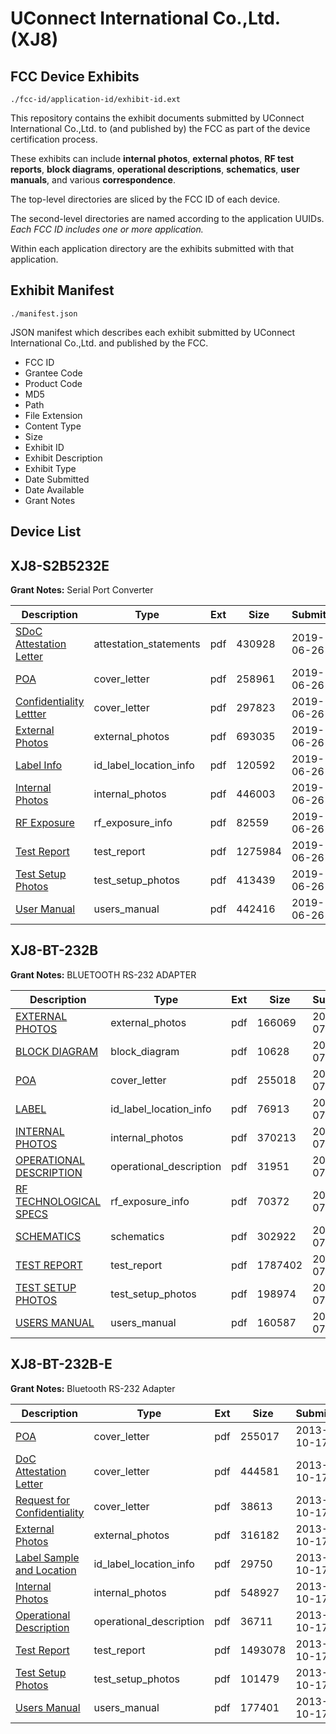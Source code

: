 # UConnect International Co.,Ltd. (XJ8)
## FCC Device Exhibits

```
./fcc-id/application-id/exhibit-id.ext
```

This repository contains the exhibit documents submitted by UConnect International Co.,Ltd. to (and published by) the FCC as part of the device certification process.

These exhibits can include **internal photos**, **external photos**, **RF test reports**, **block diagrams**, **operational descriptions**, **schematics**, **user manuals**, and various **correspondence**.

The top-level directories are sliced by the FCC ID of each device.

The second-level directories are named according to the application UUIDs. *Each FCC ID includes one or more application.*

Within each application directory are the exhibits submitted with that application. 

## Exhibit Manifest

```
./manifest.json
```

JSON manifest which describes each exhibit submitted by UConnect International Co.,Ltd. and published by the FCC.

- FCC ID
- Grantee Code
- Product Code
- MD5
- Path
- File Extension
- Content Type
- Size
- Exhibit ID
- Exhibit Description
- Exhibit Type
- Date Submitted
- Date Available
- Grant Notes

## Device List
## XJ8-S2B5232E
**Grant Notes:** Serial Port Converter

| Description | Type | Ext | Size | Submitted | Available |
| ----------- | ---- | --- | ---- | --------- | --------- |
| [SDoC Attestation Letter](XJ8-S2B5232E/cd91ebbbcfd717fb9d72e69fa9ff21bd/4333289.pdf) | attestation_statements | pdf | 430928 | 2019-06-26 | 2019-06-26 |
| [POA](XJ8-S2B5232E/cd91ebbbcfd717fb9d72e69fa9ff21bd/4333290.pdf) | cover_letter | pdf | 258961 | 2019-06-26 | 2019-06-26 |
| [Confidentiality Lettter](XJ8-S2B5232E/cd91ebbbcfd717fb9d72e69fa9ff21bd/4333291.pdf) | cover_letter | pdf | 297823 | 2019-06-26 | 2019-06-26 |
| [External Photos](XJ8-S2B5232E/cd91ebbbcfd717fb9d72e69fa9ff21bd/4333292.pdf) | external_photos | pdf | 693035 | 2019-06-26 | 2019-06-26 |
| [Label Info](XJ8-S2B5232E/cd91ebbbcfd717fb9d72e69fa9ff21bd/4333293.pdf) | id_label_location_info | pdf | 120592 | 2019-06-26 | 2019-06-26 |
| [Internal Photos](XJ8-S2B5232E/cd91ebbbcfd717fb9d72e69fa9ff21bd/4333294.pdf) | internal_photos | pdf | 446003 | 2019-06-26 | 2019-06-26 |
| [RF Exposure](XJ8-S2B5232E/cd91ebbbcfd717fb9d72e69fa9ff21bd/4333295.pdf) | rf_exposure_info | pdf | 82559 | 2019-06-26 | 2019-06-26 |
| [Test Report](XJ8-S2B5232E/cd91ebbbcfd717fb9d72e69fa9ff21bd/4333296.pdf) | test_report | pdf | 1275984 | 2019-06-26 | 2019-06-26 |
| [Test Setup Photos](XJ8-S2B5232E/cd91ebbbcfd717fb9d72e69fa9ff21bd/4333297.pdf) | test_setup_photos | pdf | 413439 | 2019-06-26 | 2019-06-26 |
| [User Manual](XJ8-S2B5232E/cd91ebbbcfd717fb9d72e69fa9ff21bd/4333298.pdf) | users_manual | pdf | 442416 | 2019-06-26 | 2019-06-26 |
## XJ8-BT-232B
**Grant Notes:** BLUETOOTH RS-232 ADAPTER

| Description | Type | Ext | Size | Submitted | Available |
| ----------- | ---- | --- | ---- | --------- | --------- |
| [EXTERNAL PHOTOS](XJ8-BT-232B/c658ba050875b4346107ae47c0e16e83/1137182.pdf) | external_photos | pdf | 166069 | 2009-07-10 | 2009-07-10 |
| [BLOCK DIAGRAM](XJ8-BT-232B/c658ba050875b4346107ae47c0e16e83/1137176.pdf) | block_diagram | pdf | 10628 | 2009-07-10 | 2009-07-10 |
| [POA](XJ8-BT-232B/c658ba050875b4346107ae47c0e16e83/1137175.pdf) | cover_letter | pdf | 255018 | 2009-07-10 | 2009-07-10 |
| [LABEL](XJ8-BT-232B/c658ba050875b4346107ae47c0e16e83/1137185.pdf) | id_label_location_info | pdf | 76913 | 2009-07-10 | 2009-07-10 |
| [INTERNAL PHOTOS](XJ8-BT-232B/c658ba050875b4346107ae47c0e16e83/1137183.pdf) | internal_photos | pdf | 370213 | 2009-07-10 | 2009-07-10 |
| [OPERATIONAL DESCRIPTION](XJ8-BT-232B/c658ba050875b4346107ae47c0e16e83/1137180.pdf) | operational_description | pdf | 31951 | 2009-07-10 | 2009-07-10 |
| [RF TECHNOLOGICAL SPECS](XJ8-BT-232B/c658ba050875b4346107ae47c0e16e83/1137179.pdf) | rf_exposure_info | pdf | 70372 | 2009-07-10 | 2009-07-10 |
| [SCHEMATICS](XJ8-BT-232B/c658ba050875b4346107ae47c0e16e83/1137177.pdf) | schematics | pdf | 302922 | 2009-07-10 | 2009-07-10 |
| [TEST REPORT](XJ8-BT-232B/c658ba050875b4346107ae47c0e16e83/1137181.pdf) | test_report | pdf | 1787402 | 2009-07-10 | 2009-07-10 |
| [TEST SETUP PHOTOS](XJ8-BT-232B/c658ba050875b4346107ae47c0e16e83/1137184.pdf) | test_setup_photos | pdf | 198974 | 2009-07-10 | 2009-07-10 |
| [USERS MANUAL](XJ8-BT-232B/c658ba050875b4346107ae47c0e16e83/1137178.pdf) | users_manual | pdf | 160587 | 2009-07-10 | 2009-07-10 |
## XJ8-BT-232B-E
**Grant Notes:** Bluetooth RS-232 Adapter

| Description | Type | Ext | Size | Submitted | Available |
| ----------- | ---- | --- | ---- | --------- | --------- |
| [POA](XJ8-BT-232B-E/d89eed92cc2728cc627302a3a73a4ae8/2093194.pdf) | cover_letter | pdf | 255017 | 2013-10-17 | 2013-10-17 |
| [DoC Attestation Letter](XJ8-BT-232B-E/d89eed92cc2728cc627302a3a73a4ae8/2093199.pdf) | cover_letter | pdf | 444581 | 2013-10-17 | 2013-10-17 |
| [Request for Confidentiality](XJ8-BT-232B-E/d89eed92cc2728cc627302a3a73a4ae8/2093207.pdf) | cover_letter | pdf | 38613 | 2013-10-17 | 2013-10-17 |
| [External Photos](XJ8-BT-232B-E/d89eed92cc2728cc627302a3a73a4ae8/2093190.pdf) | external_photos | pdf | 316182 | 2013-10-17 | 2014-04-15 |
| [Label Sample and Location](XJ8-BT-232B-E/d89eed92cc2728cc627302a3a73a4ae8/2093198.pdf) | id_label_location_info | pdf | 29750 | 2013-10-17 | 2013-10-17 |
| [Internal Photos](XJ8-BT-232B-E/d89eed92cc2728cc627302a3a73a4ae8/2093187.pdf) | internal_photos | pdf | 548927 | 2013-10-17 | 2014-04-15 |
| [Operational Description](XJ8-BT-232B-E/d89eed92cc2728cc627302a3a73a4ae8/2093196.pdf) | operational_description | pdf | 36711 | 2013-10-17 | 2013-10-17 |
| [Test Report](XJ8-BT-232B-E/d89eed92cc2728cc627302a3a73a4ae8/2093192.pdf) | test_report | pdf | 1493078 | 2013-10-17 | 2013-10-17 |
| [Test Setup Photos](XJ8-BT-232B-E/d89eed92cc2728cc627302a3a73a4ae8/2093188.pdf) | test_setup_photos | pdf | 101479 | 2013-10-17 | 2014-04-15 |
| [Users Manual](XJ8-BT-232B-E/d89eed92cc2728cc627302a3a73a4ae8/2093189.pdf) | users_manual | pdf | 177401 | 2013-10-17 | 2014-04-15 |
